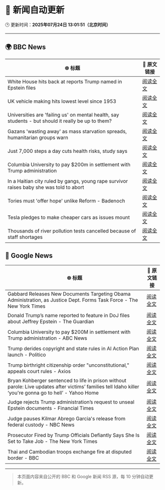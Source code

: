 # 🧠 新闻自动更新

🕒 更新时间：**2025年07月24日 13:01:51（北京时间）**

---

## 🌍 BBC News

| 🌐 标题 | 🔗 原文链接 |
|--------|-------------|
| White House hits back at reports Trump named in Epstein files | [阅读全文](https://www.bbc.com/news/articles/cwyq921zqqzo) |
| UK vehicle making hits lowest level since 1953 | [阅读全文](https://www.bbc.com/news/articles/cr5vglq04zeo) |
| Universities are 'failing us' on mental health, say students - but should it really be up to them? | [阅读全文](https://www.bbc.com/news/articles/c93kzkle81wo) |
| Gazans 'wasting away' as mass starvation spreads, humanitarian groups warn | [阅读全文](https://www.bbc.com/news/articles/ce9xkx7vnmxo) |
| Just 7,000 steps a day cuts health risks,   study says | [阅读全文](https://www.bbc.com/news/articles/cx238lgy3pwo) |
| Columbia University to pay $200m in settlement with Trump administration | [阅读全文](https://www.bbc.com/news/articles/cq8zljpvyk0o) |
| In a Haitian city ruled by gangs, young rape survivor raises baby she was told to abort | [阅读全文](https://www.bbc.com/news/articles/c07d3m3xk32o) |
| Tories must 'offer hope' unlike Reform - Badenoch | [阅读全文](https://www.bbc.com/news/articles/cy4yj3rpjm8o) |
| Tesla pledges to make cheaper cars as issues mount | [阅读全文](https://www.bbc.com/news/articles/cqjq51vvello) |
| Thousands of river pollution tests cancelled because of staff shortages | [阅读全文](https://www.bbc.com/news/articles/cx24xy8zgp4o) |

## 📰 Google News

| 🌐 标题 | 🔗 原文链接 |
|--------|-------------|
| Gabbard Releases New Documents Targeting Obama Administration, as Justice Dept. Forms Task Force - The New York Times | [阅读全文](https://news.google.com/rss/articles/CBMihAFBVV95cUxQWFFlbDdmNFFJXzFZMzlCUWQxUmtQTGxOYnFlbUxDS0Vqck43d1NlRUJzZS14cHF4TkY3M1NuSkJMblNlbDZtYlBrUEpjeXMxQ1k3VVFsMGw0bTh0Z0pObHF0b042ZF9yX0RoNWVuQ1J6Vm9fMzhOV0NuZVlKNldBVlpvMG4?oc=5) |
| Donald Trump’s name reported to feature in DoJ files about Jeffrey Epstein - The Guardian | [阅读全文](https://news.google.com/rss/articles/CBMiigFBVV95cUxONVd1Si1PUmJXd3hNRzFnT0NWSWRxSkt6ZVU2WDNqcnBIY3BKTVhOcnIyNDFEZ3JrZmxTOFJoY2ZaZ0dZQlJvQ0pyRGRnbXNOb3pQZ2RDWXdRTEVzUmdvWHc2bEtPRXNQejNiUnpuRjZiSHh3NGZ3QVNvRkIzRGYyTkE5NmxWQXBUbUE?oc=5) |
| Columbia University to pay $200M in settlement with Trump administration - ABC News | [阅读全文](https://news.google.com/rss/articles/CBMiqAFBVV95cUxNaEplR0pELXFiSWZzRGllbGhiNHFoc3hFUVBubkFHRUpXQUcxcTlKZDNaVGNhVW83dDM3clYwaWFJdHRVSjhnOTY4eVIxSTE2TmFwaHhENEVEUjVqR1hjN3g5bExvdlAxWGVDbXpwZzJZOHVnbkJkT05BSHc1VDBaX2tTNDdTYnB6QnFMVmZBQjByNnZnbkpPWC00ZVljWmlTWVZZSmgwS3PSAa4BQVVfeXFMTnlldXFGb2hLdmNNRkNNa0djSXA4c2lac2loQk1BOUVKbVJ3SFR1YWw2VVFFckRFbzFITzY1S2xfN2lvUGlzM1IzOHYtSWtUbDNvMGZDWlRDUm52Z0E1NEhBRHo2aGdjQXVBODZqd0lLbTZVMDM4alF0MExOQzFmQVA3ODJYQllUc1pncC1HQWZ1bFFNbmJPWWFlS2VwRHh1ZzVVUlMwNnhRVmhYR2Fn?oc=5) |
| Trump derides copyright and state rules in AI Action Plan launch - Politico | [阅读全文](https://news.google.com/rss/articles/CBMiswFBVV95cUxQN2VMWXVxN2QtZlA2eFREaldEVDZib1ExT0NGUDlTQk1fTm8tMEJyUTVubHZZODBNRG1qQTB0RFRmOHY5aGZZeUFQMFVNel9qNHJPT3VjUFRkaDZBVmhzYlhONFhTNW9VX0ZZWFJoTVhYY09uSkFrTlN2QTF3Y1VfcElqRm9sdnhWVm5CS1lFZlNHOU5DOFAxMlBHNkhPNG94dFhPUmRpeV9Gc294UEhDc2E1NA?oc=5) |
| Trump birthright citizenship order "unconstitutional," appeals court rules - Axios | [阅读全文](https://news.google.com/rss/articles/CBMilAFBVV95cUxOWVI5VGJxVmZuc1JlTmJUdFdpa2VnRzdwdmp5ZGVQc0luUnZNSlR3dVRkQmJmOFVkckQ3OVA3TDlybkZXMDdIb0VCYk9Rc001OFBrRFFYVlBGUG1DNUJ5SHhOVDNNelpsRnRUOUxvV3NfN2pPWUVzbVY5RXExNzUwZ2ZIS2p6andOeVdlVGlHdlpneGNx?oc=5) |
| Bryan Kohberger sentenced to life in prison without parole: Live updates after victims’ families tell Idaho killer ‘you're gonna go to hell’ - Yahoo Home | [阅读全文](https://news.google.com/rss/articles/CBMikwJBVV95cUxQS1NUSFFYTXBLOVNHSmFYNDhiR2pkcjQ5YUpqN3lZS2pUVU43WnZDcHRkN1A4VDFIQ1daVkxwTFg0b0hYU1dna0xUN0tnUTVJWkl0RDQ2MlNTdDRxVUxFMFlnZVJvTVU4TDNBNkotV0swdmJqS1RQajBoczJISDJOWXpaaXFNUHF4bS0ydmtJSjc5eHVueEhKVldJX0dWemlqVjVKN1RwOXgyd0NqR0RWU2wwMkNsTlo1Y3MzNW5Tc213N1VFdzJEQXlMZUltb2l6Y244dzg0U0JtdnpfVndjRnRrRWV1YU1PclM2UEJpSmVwcVdWWlFOcGlHVjU4X05oUHlDbkhDb2FUOV9JWTAzaGp5bw?oc=5) |
| Judge rejects Trump administration’s request to unseal Epstein documents - Financial Times | [阅读全文](https://news.google.com/rss/articles/CBMicEFVX3lxTE5zQ3pHTm1wQTAtaEtwdTREZWNSQS11eGZ4d21rYU8tc19ROEp5bDd1YTlyX2JFcVNWN2lCNUtNcC1nVEdDdkpyZklOMjBGUTV3R2psNG9KYm55SW5MZGR4ZHc2OWh6ajNFbDhEOFVkY1U?oc=5) |
| Judge pauses Kilmar Abrego Garcia's release from federal custody - NBC News | [阅读全文](https://news.google.com/rss/articles/CBMiqgFBVV95cUxPXzNhdlBNWGNsMk50elRxbmxCQ1lNUHVvNnFvaXhkWE1DRnN2dUc1SU9tXzVoLV9oRjRkMG1uOVIwVXg2UFB4Y09sTWQ0bHNMaVlDZ2V4Q1Y2b3JGS3AtV2w1YXRTUm50djh2WTB4d3BqUjg2YzQ3WGtyZ3I3Q1ZobkdnNGVvRElObTFQM1Z2N3lPWUh2TzlvVndqbUthU09wTU90Z0FGRjZMUdIBVkFVX3lxTFBkVGJQRDVKSXlaSlJ6dHk2czFPUGxLalkwTmdrM0VqeUtOSUZBa0JfZTdPUmktUEpNcXRZQTIyeEpmVDFJTzJvLW9WZjg2Z3MzbXNOLVdn?oc=5) |
| Prosecutor Fired by Trump Officials Defiantly Says She Is Set to Take Job - The New York Times | [阅读全文](https://news.google.com/rss/articles/CBMijgFBVV95cUxOckhYU0pwYndmMVJBd09Rekgya3BMZXh6UkFWTzFZaGZpWFgzekpRSlhoUlJOaFFPeVcyYUFkYi1yNU9hVDVpWjNBYjlOY1RFWDRGY2FPc1VkSGlfQUplU19STFJtSmZjTnBqUEVrNVBJUm8yX3JXX0JsYU95UHBxQnBlalMzWGRxbG1hb3p3?oc=5) |
| Thai and Cambodian troops exchange fire at disputed border - BBC | [阅读全文](https://news.google.com/rss/articles/CBMiWkFVX3lxTFBsa3pUZ1FGZmlTaTFvYjhuTkVNY3c0aS14UFFMRXdRZ1lXQ3YySVNweTl1cFpQSEVFMl85SnRldXNQa3A1U3ZZQVlFeElJZGpySW5ablRDUE0xQdIBX0FVX3lxTE05WnJYVHFzNzhnQXBmUjdzdGEtNFpfd1haZTFZTzlESThKTklTTFFqeVZKMmkwNDU3ZHhNVmVyZWF0WjNhdExwM21XelluLV9nY0VVSE9HNjlOcFRQcExN?oc=5) |

---
> 本页面内容来自公开的 BBC 和 Google 新闻 RSS 源，每 10 分钟自动更新。
